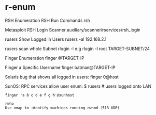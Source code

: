 # r-enum
RSH Enumeration
RSH Run Commands
		rsh <target> <command>

Metasploit RSH Login Scanner
	auxiliary/scanner/rservices/rsh_login

rusers Show Logged in Users
	rusers -al 192.168.2.1

rusers scan whole Subnet
	rlogin -l <user> <target>
	e.g rlogin -l root TARGET-SUBNET/24

Finger Enumeration
	finger @TARGET-IP

Finger a Specific Username
	finger batman@TARGET-IP 

Solaris bug that shows all logged in users:
	finger 0@host  

SunOS: RPC services allow user enum:
	$ rusers # users logged onto LAN

	finger 'a b c d e f g h'@sunhost 

	rwho
	Use nmap to identify machines running rwhod (513 UDP)